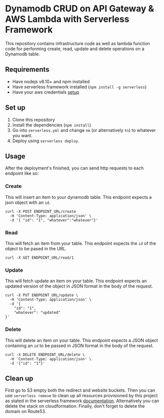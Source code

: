 # Dynamodb CRUD on API Gateway & AWS Lambda with Serverless Framework
This repository contains infrastructure code as well as lambda function code for performing create, read, update and delete operations on a Dynamodb table.

## Requirements
- Have nodejs v8.10+ and npm installed
- Have serverless framework installed (`npm install -g serverless`)
- Have your aws credentials [setup](https://serverless.com/framework/docs/providers/aws/guide/credentials/)


## Set up
1. Clone this repository
2. Install the dependencies (`npm install`)
3. Go into `serverless.yml` and change `nm` (or alternatively `tn`) to whatever you want.
4. Deploy using `serverless deploy`.

## Usage
After the deployment's finished, you can send http requests to each endpoint like so:

### Create
This will insert an item to your dynamodb table. This endpoint expects a json object with an `id`.

```
curl -X POST ENDPOINT_URL/create 
  -H 'Content-Type: application/json' \
  -d '{ "id": "1", "whatever":"whatever"}'
```

### Read
This will fetch an item from your table. This endpoint expects the `id` of the object to be pased in the URL.

```
curl -X GET ENDPOINT_URL/read/1
```

### Update
This will fetch update an item on your table. This endpoint expects an updated version of the object in JSON format in the body of the request.

```
curl -X PUT ENDPOINT_URL/update \
  -H 'Content-Type: application/json' \
  -d '{
    "id": "1",
    "whatever": "updated"
}'
```

### Delete
This will delete an item on your table. This endpoint expects a JSON object containing an `id` to be passed in JSON format in the body of the request.

```
curl -X DELETE ENDPOINT_URL/delete \
  -H 'Content-Type: application/json' \
  -d '{"id": "1"}'
```


## Clean up
First go to S3 empty both the redirect and website buckets. Then you can use `serverless remove` to clean up all resources provisioned by this project as stated in the serverless framework [documentation](https://serverless.com/framework/docs/providers/aws/guide/quick-start/#cleanup). Alternatively you can delete the stack on cloudformation. Finally, don't forget to delete the domain on Route53.